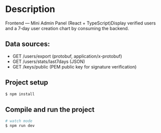 # Description
Frontend — Mini Admin Panel (React + TypeScript)Display verified users and a 7‑day user creation chart by consuming the backend.

## Data sources:
- GET /users/export (protobuf, application/x-protobuf)
- GET /users/stats/last7days (JSON)
- GET /keys/public (PEM public key for signature verification)

## Project setup

```bash
$ npm install
```

## Compile and run the project

```bash
# watch mode
$ npm run dev

```